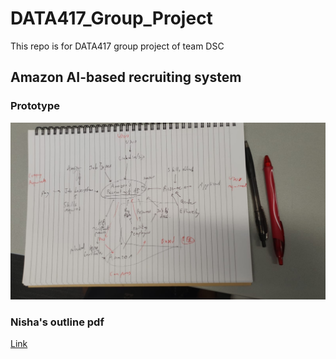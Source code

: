 # DATA417_Group_Project
This repo is for DATA417 group project of team DSC

## Amazon AI-based recruiting system

### Prototype
![prototype](prototype.JPG)

### Nisha's outline pdf
[Link](https://github.com/MattTheRealYoung/DATA417_Group_Project/blob/main/outline%20.pdf)
